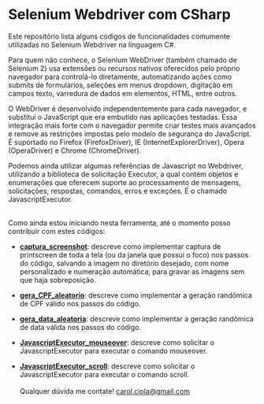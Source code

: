 # Selenium Webdriver com CSharp

Este repositório lista alguns códigos de funcionalidades comumente utilizadas no Selenium Webdriver na linguagem C#. 

Para quem não conhece, o Selenium WebDriver (também chamado de Selenium 2) usa extensões ou recursos nativos oferecidos pelo próprio navegador para controlá-lo diretamente, automatizando ações como submits de formulários, seleções em menus dropdown, digitação em campos texto, varredura de dados em elementos, HTML, entre outros. 

O WebDriver é desenvolvido independentemente para cada navegador, e substitui o JavaScript que era embutido nas aplicações testadas. Essa integração mais forte com o navegador permite criar testes mais avançados e remove as restrições impostas pelo modelo de segurança do JavaScript. É suportado no Firefox (FirefoxDriver), IE (InternetExplorerDriver), Opera (OperaDriver) e Chrome (ChromeDriver).

Podemos ainda utilizar algumas referências de Javascript no Webdriver, utilizando a biblioteca de solicitação Executor, a qual contém objetos e enumerações que oferecem suporte ao processamento de mensagens, solicitações, respostas, comandos, erros e exceções. É o chamado JavascriptExecutor.
<br><br>

Como ainda estou iniciando nesta ferramenta, até o momento posso contribuir com estes códigos:
<br>
- <a href="https://github.com/CarolCiola/SikuliIDE/blob/master/.md"><b>captura_screenshot</b></a>: descreve como implementar captura de printscreen de toda a tela (ou da janela que possui o foco) nos passos do código, salvando a imagem no diretório desejado, com nome personalizado e numeração automática, para gravar as imagens sem que haja sobreposição.

- <a href="https://github.com/CarolCiola/SikuliIDE/blob/master/.md"><b>gera_CPF_aleatorio</b></a>: descreve como implementar a geração randômica de CPF válido nos passos do código.

- <a href="https://github.com/CarolCiola/SikuliIDE/blob/master/.md"><b>gera_data_aleatoria</b></a>: descreve como implementar a geração randômica de data válida nos passos do código.

- <a href="https://github.com/CarolCiola/SikuliIDE/blob/master/.md"><b>JavascriptExecutor_mouseover</b></a>: descreve como solicitar o JavascriptExecutor para executar o comando mouseover.

- <a href="https://github.com/CarolCiola/SikuliIDE/blob/master/.md"><b>JavascriptExecutor_scroll</b></a>: descreve como solicitar o JavascriptExecutor para executar o comando scroll.
<br></br>
Qualquer dúvida me contate! carol.ciola@gmail.com

